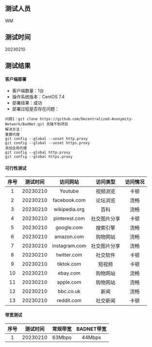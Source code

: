 ## 测试人员
WM

## 测试时间
20230210

## 测试结果
#### 客户端部署
- 客户端数量：1台
- 操作系统版本：CentOS 7.4
- 部署结果：成功
- 部署过程是否存在问题：

```
问题1：git clone https://github.com/Decentralized-Anonymity-Network/BadNet.git 克隆不到项目
解决方法：
重置代理
git config --global --unset http.proxy
git config --global --unset https.proxy
添加全局代理
git config --global http.proxy
git config --global https.proxy
```

#### 可行性测试
序号   | 测试时间 | 访问网站 | 访问类型 | 访问情况
:---: | :----: | :----: | :----: | :----:
1 | 20230210| Youtube | 视频浏览 | 卡顿
2 | 20230210| facebook.com | 论坛浏览 | 流畅
3 | 20230210| wikipedia.org | 百科 | 流畅
4 | 20230210| pinterest.com | 社交图片分享 | 卡顿
5 | 20230210| google.com | 搜索引擎 | 流畅
6 | 20230210| amazon.com | 购物网站 | 流畅
7 | 20230210| instagram.com | 社交图片分享 | 流畅
8 | 20230210| twitter.com | 社交软件 | 卡顿
9 | 20230210| tiktok.com | 短视频 | 卡顿
10 | 20230210 | ebay.com | 购物网站 | 流畅
11 | 20230210 | apple.com | 购物网站 | 流畅
12 | 20230210 | bbc.co.uk | 新闻 | 流畅
13 | 20230210 | reddit.com | 社交新闻 | 卡顿

#### 带宽测试
| 序号 | 测试时间 | 常规带宽 | BADNET带宽 |  
| :---:| :----: | :----: | :----: |
| 1 | 20230210 | 63Mbps | 44Mbps |

